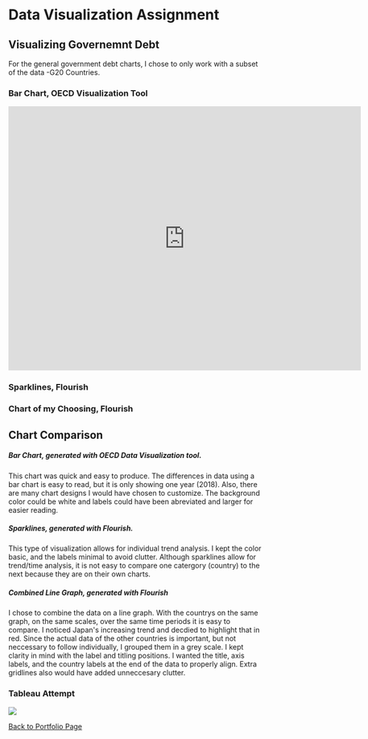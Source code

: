 # Data Visualization Assignment
## Visualizing Governemnt Debt
For the general government debt charts, I chose to only work with a subset of the data -G20 Countries. 

### Bar Chart, OECD Visualization Tool
<iframe src="https://data.oecd.org/chart/61TN" width="700" height="525" style="border: 0" mozallowfullscreen="true" webkitallowfullscreen="true" allowfullscreen="true"><a href="https://data.oecd.org/chart/61TN" target="_blank">OECD Chart: General government debt, Total, % of GDP, Annual, 2018</a></iframe>

### Sparklines, Flourish
<div class="flourish-embed flourish-chart" data-src="visualisation/3197940" data-url="https://flo.uri.sh/visualisation/3197940/embed"><script src="https://public.flourish.studio/resources/embed.js"></script></div>

### Chart of my Choosing, Flourish
<div class="flourish-embed flourish-chart" data-src="visualisation/3198754" data-url="https://flo.uri.sh/visualisation/3198754/embed"><script src="https://public.flourish.studio/resources/embed.js"></script></div>

## Chart Comparison 
##### Bar Chart, generated with OECD Data Visualization tool.
This chart was quick and easy to produce. The differences in data using a bar chart is easy to read, but it is only showing one year (2018). Also, there are many chart designs I would have chosen to customize. The background color could be white and labels could have been abreviated and larger for easier reading. 

##### Sparklines, generated with Flourish.
This type of visualization allows for individual trend analysis. I kept the color basic, and the labels minimal to avoid clutter. Although sparklines allow for trend/time analysis, it is not easy to compare one catergory (country) to the next because they are on their own charts. 

##### Combined Line Graph, generated with Flourish
I chose to combine the data on a line graph. With the countrys on the same graph, on the same scales, over the same time periods it is easy to compare. I noticed Japan's increasing trend and decdied to highlight that in red. Since the actual data of the other countries is important, but not neccessary to follow individually, I grouped them in a grey scale. I kept clarity in mind with the label and titling positions. I wanted the title, axis labels, and the country labels at the end of the data to properly align. Extra gridlines also would have added unneccesary clutter. 




### Tableau Attempt
<div class='tableauPlaceholder' id='viz1594944975152' style='position: relative'><noscript><a href='#'><img alt=' ' src='https:&#47;&#47;public.tableau.com&#47;static&#47;images&#47;Go&#47;GovernmentSpending_15949278512790&#47;Sheet1&#47;1_rss.png' style='border: none' /></a></noscript><object class='tableauViz'  style='display:none;'><param name='host_url' value='https%3A%2F%2Fpublic.tableau.com%2F' /> <param name='embed_code_version' value='3' /> <param name='site_root' value='' /><param name='name' value='GovernmentSpending_15949278512790&#47;Sheet1' /><param name='tabs' value='no' /><param name='toolbar' value='yes' /><param name='static_image' value='https:&#47;&#47;public.tableau.com&#47;static&#47;images&#47;Go&#47;GovernmentSpending_15949278512790&#47;Sheet1&#47;1.png' /> <param name='animate_transition' value='yes' /><param name='display_static_image' value='yes' /><param name='display_spinner' value='yes' /><param name='display_overlay' value='yes' /><param name='display_count' value='yes' /><param name='language' value='en' /></object></div>
<script type='text/javascript'>var divElement = document.getElementById('viz1594944975152');
var vizElement = divElement.getElementsByTagName('object')[0];
vizElement.style.width='100%';
vizElement.style.height=(divElement.offsetWidth*0.75)+'px';
var scriptElement = document.createElement('script');
scriptElement.src = 'https://public.tableau.com/javascripts/api/viz_v1.js';
vizElement.parentNode.insertBefore(scriptElement, vizElement);</script>


[Back to Portfolio Page](/README.md)

